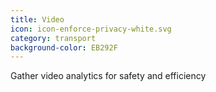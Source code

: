```yaml
---
title: Video
icon: icon-enforce-privacy-white.svg
category: transport
background-color: EB292F
---
```


Gather video analytics for safety and efficiency

